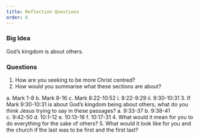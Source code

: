 ```yaml
---
title: Reflection Questions
order: 6
---
```


### Big Idea 
God’s kingdom is about others. 


### Questions 
1.   How are you seeking to be more Christ centred? 
2.   How would you summarise what these sections are about?

  a.   Mark 1-8 
  b.   Mark 8-16 
  c.   Mark 8:22-10:52
    i.     8:22-9:29
    ii.     9:30-10:31
3.   If Mark 9:30-10:31 is about God’s kingdom being about others, what do you think Jesus trying to say in these passages? 
a.   9:33-37
b.   9:38-41  
c.   9:42-50
d.   10:1-12
e.   10:13-16
f.   10:17-31
4.   What would it mean for you to do everything for the sake of others? 
5.   What would it look like for you and the church if the last was to be first and the first last? 
